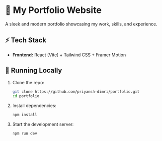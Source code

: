 # 🚀 My Portfolio Website

A sleek and modern portfolio showcasing my work, skills, and experience.

## ⚡ Tech Stack

- **Frontend:** React (Vite) + Tailwind CSS + Framer Motion

## 🔧 Running Locally

1. Clone the repo:

   ```bash
   git clone https://github.com/priyansh-dimri/portfolio.git
   cd portfolio
   ```

2. Install dependencies:

   ```bash
   npm install
   ```

3. Start the development server:

   ```bash
   npm run dev
   ```
